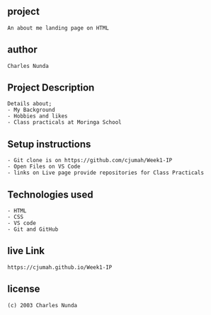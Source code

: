 ## project 
    An about me landing page on HTML

## author 
    Charles Nunda

## Project Description
    Details about; 
    - My Background
    - Hobbies and likes
    - Class practicals at Moringa School

## Setup instructions
    - Git clone is on https://github.com/cjumah/Week1-IP
    - Open Files on VS Code
    - links on Live page provide repositories for Class Practicals

## Technologies used
    - HTML
    - CSS
    - VS code
    - Git and GitHub
    
## live Link
    https://cjumah.github.io/Week1-IP

## license 
    (c) 2003 Charles Nunda